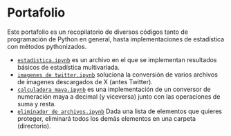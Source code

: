 # Portafolio
Este portafolio es un recopilatorio de diversos códigos tanto de programación de Python en general, hasta implementaciones de estadística con métodos pythonizados.

* [`estadistica.ipynb`](estadistica.ipynb) es un archivo en el que se implementan resultados básicos de estadística multivariada.
* [`imagenes de twitter.ipynb`](./imagenes%20de%20twitter.ipynb) soluciona la conversión de varios archivos de imagenes descargados de X (antes Twitter).
* [`calculadora maya.ipynb`](./calculadora%20maya.ipynb) es una implementación de un conversor de numeración maya a decimal (y viceversa) junto con las operaciones de suma y resta.
* [`eliminador de archivos.ipynb`](./eliminador%20de%20archivos.ipynb) Dada una lista de elementos que quieres proteger, eliminará todos los demás elementos en una carpeta (directorio).
